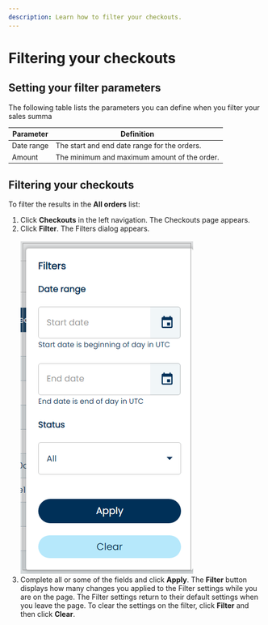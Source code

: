 ```yaml
---
description: Learn how to filter your checkouts.
---
```


# Filtering your checkouts

## Setting your filter parameters

The following table lists the parameters you can define when you filter your sales summa

| Parameter  | Definition                                   |
| ---------- | -------------------------------------------- |
| Date range | The start and end date range for the orders. |
| Amount     | The minimum and maximum amount of the order. |

## Filtering your checkouts

To filter the results in the **All orders** list:

1. Click **Checkouts** in the left navigation. The Checkouts page appears.
2. Click **Filter**. The Filters dialog appears.\
   \
   ![](<../../../../.gitbook/assets/1 nu checkouts filtering filter date.png>)
3. Complete all or some of the fields and click **Apply**. The **Filter** button displays how many changes you applied to the Filter settings while you are on the page. The Filter settings return to their default settings when you leave the page. To clear the settings on the filter, click **Filter** and then click **Clear**.
